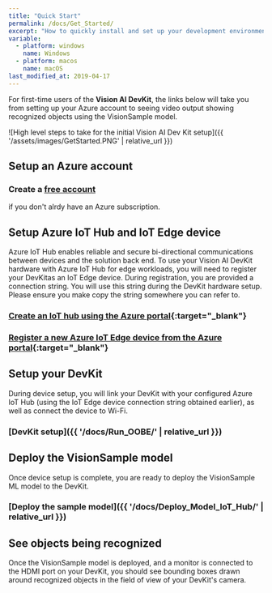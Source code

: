 ```yaml
---
title: "Quick Start"
permalink: /docs/Get_Started/
excerpt: "How to quickly install and set up your development environment to use the Vision AI DevKit."
variable:
  - platform: windows
    name: Windows
  - platform: macos
    name: macOS
last_modified_at: 2019-04-17
---
```


For first-time users of the **Vision AI DevKit**, the links below will take you from setting up your Azure account to seeing video output showing recognized objects using the VisionSample model.

  ![High level steps to take for the initial Vision AI Dev Kit setup]({{ '/assets/images/GetStarted.PNG' | relative_url }})

## Setup an Azure account

### Create a [free account](https://azure.microsoft.com/free/?WT.mc_id=A261C142F)

if you don't alrdy have an Azure subscription.

## Setup Azure IoT Hub and IoT Edge device

Azure IoT Hub enables reliable and secure bi-directional communications between devices and the solution back end. To use your Vision AI DevKit hardware with Azure IoT Hub for edge workloads, you will need to register your DevKitas an IoT Edge device. During registration, you are provided a connection string. You will use this string during the DevKit hardware setup. Please ensure you make copy the string somewhere you can refer to.

### [Create an IoT hub using the Azure portal](https://docs.microsoft.com/en-us/azure/iot-hub/iot-hub-create-through-portal){:target="_blank"}

### [Register a new Azure IoT Edge device from the Azure portal](https://docs.microsoft.com/en-us/azure/iot-edge/how-to-register-device-portal){:target="_blank"}

## Setup your DevKit

During device setup, you will link your DevKit with your configured Azure IoT Hub (using the IoT Edge device connection string obtained earlier), as well as connect the device to Wi-Fi.

### [DevKit setup]({{ '/docs/Run_OOBE/' | relative_url }})

## Deploy the VisionSample model

Once device setup is complete, you are ready to deploy the VisionSample ML model to the DevKit.

### [Deploy the sample model]({{ '/docs/Deploy_Model_IoT_Hub/' | relative_url }})

## See objects being recognized

Once the VisionSample model is deployed, and a monitor is connected to the HDMI port on your DevKit, you should see bounding boxes drawn around recognized objects in the field of view of your DevKit's camera.
